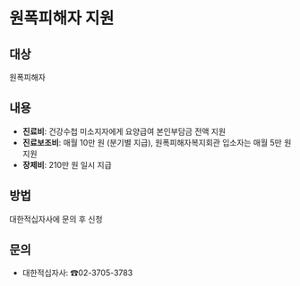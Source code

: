 # 원폭피해자 지원

## 대상
원폭피해자

## 내용
- **진료비**: 건강수첩 미소지자에게 요양급여 본인부담금 전액 지원
- **진료보조비**: 매월 10만 원 (분기별 지급), 원폭피해자복지회관 입소자는 매월 5만 원 지원
- **장제비**: 210만 원 일시 지급

## 방법
대한적십자사에 문의 후 신청

## 문의
- 대한적십자사: ☎02-3705-3783

